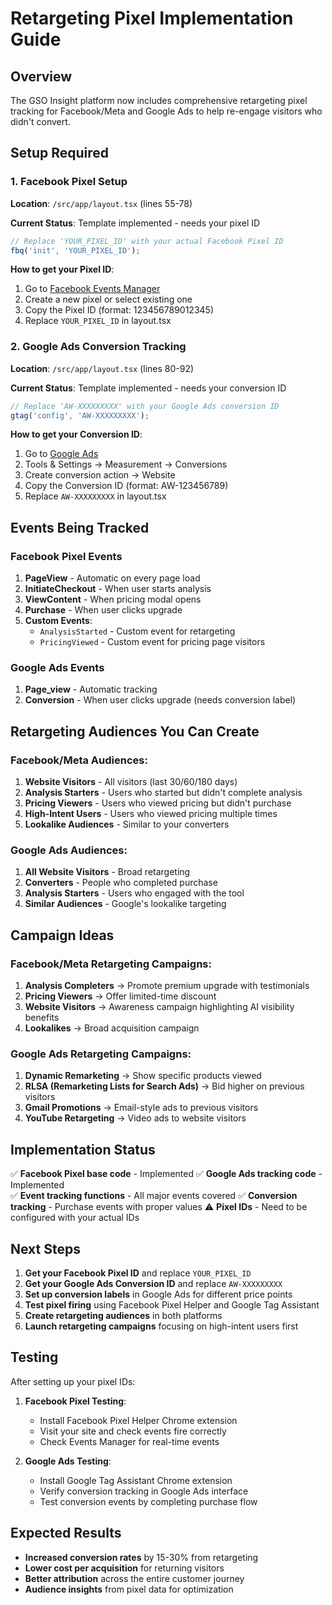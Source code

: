 # Retargeting Pixel Implementation Guide

## Overview
The GSO Insight platform now includes comprehensive retargeting pixel tracking for Facebook/Meta and Google Ads to help re-engage visitors who didn't convert.

## Setup Required

### 1. Facebook Pixel Setup
**Location**: `/src/app/layout.tsx` (lines 55-78)

**Current Status**: Template implemented - needs your pixel ID
```javascript
// Replace 'YOUR_PIXEL_ID' with your actual Facebook Pixel ID
fbq('init', 'YOUR_PIXEL_ID');
```

**How to get your Pixel ID**:
1. Go to [Facebook Events Manager](https://business.facebook.com/events_manager/)
2. Create a new pixel or select existing one
3. Copy the Pixel ID (format: 123456789012345)
4. Replace `YOUR_PIXEL_ID` in layout.tsx

### 2. Google Ads Conversion Tracking
**Location**: `/src/app/layout.tsx` (lines 80-92)

**Current Status**: Template implemented - needs your conversion ID
```javascript
// Replace 'AW-XXXXXXXXX' with your Google Ads conversion ID
gtag('config', 'AW-XXXXXXXXX');
```

**How to get your Conversion ID**:
1. Go to [Google Ads](https://ads.google.com/)
2. Tools & Settings → Measurement → Conversions
3. Create conversion action → Website
4. Copy the Conversion ID (format: AW-123456789)
5. Replace `AW-XXXXXXXXX` in layout.tsx

## Events Being Tracked

### Facebook Pixel Events
1. **PageView** - Automatic on every page load
2. **InitiateCheckout** - When user starts analysis
3. **ViewContent** - When pricing modal opens
4. **Purchase** - When user clicks upgrade
5. **Custom Events**:
   - `AnalysisStarted` - Custom event for retargeting
   - `PricingViewed` - Custom event for pricing page visitors

### Google Ads Events
1. **Page_view** - Automatic tracking
2. **Conversion** - When user clicks upgrade (needs conversion label)

## Retargeting Audiences You Can Create

### Facebook/Meta Audiences:
1. **Website Visitors** - All visitors (last 30/60/180 days)
2. **Analysis Starters** - Users who started but didn't complete analysis
3. **Pricing Viewers** - Users who viewed pricing but didn't purchase
4. **High-Intent Users** - Users who viewed pricing multiple times
5. **Lookalike Audiences** - Similar to your converters

### Google Ads Audiences:
1. **All Website Visitors** - Broad retargeting
2. **Converters** - People who completed purchase
3. **Analysis Starters** - Users who engaged with the tool
4. **Similar Audiences** - Google's lookalike targeting

## Campaign Ideas

### Facebook/Meta Retargeting Campaigns:
1. **Analysis Completers** → Promote premium upgrade with testimonials
2. **Pricing Viewers** → Offer limited-time discount
3. **Website Visitors** → Awareness campaign highlighting AI visibility benefits
4. **Lookalikes** → Broad acquisition campaign

### Google Ads Retargeting Campaigns:
1. **Dynamic Remarketing** → Show specific products viewed
2. **RLSA (Remarketing Lists for Search Ads)** → Bid higher on previous visitors
3. **Gmail Promotions** → Email-style ads to previous visitors
4. **YouTube Retargeting** → Video ads to website visitors

## Implementation Status
✅ **Facebook Pixel base code** - Implemented
✅ **Google Ads tracking code** - Implemented  
✅ **Event tracking functions** - All major events covered
✅ **Conversion tracking** - Purchase events with proper values
⚠️ **Pixel IDs** - Need to be configured with your actual IDs

## Next Steps
1. **Get your Facebook Pixel ID** and replace `YOUR_PIXEL_ID`
2. **Get your Google Ads Conversion ID** and replace `AW-XXXXXXXXX`
3. **Set up conversion labels** in Google Ads for different price points
4. **Test pixel firing** using Facebook Pixel Helper and Google Tag Assistant
5. **Create retargeting audiences** in both platforms
6. **Launch retargeting campaigns** focusing on high-intent users first

## Testing
After setting up your pixel IDs:

1. **Facebook Pixel Testing**:
   - Install Facebook Pixel Helper Chrome extension
   - Visit your site and check events fire correctly
   - Check Events Manager for real-time events

2. **Google Ads Testing**:
   - Install Google Tag Assistant Chrome extension
   - Verify conversion tracking in Google Ads interface
   - Test conversion events by completing purchase flow

## Expected Results
- **Increased conversion rates** by 15-30% from retargeting
- **Lower cost per acquisition** for returning visitors
- **Better attribution** across the entire customer journey
- **Audience insights** from pixel data for optimization